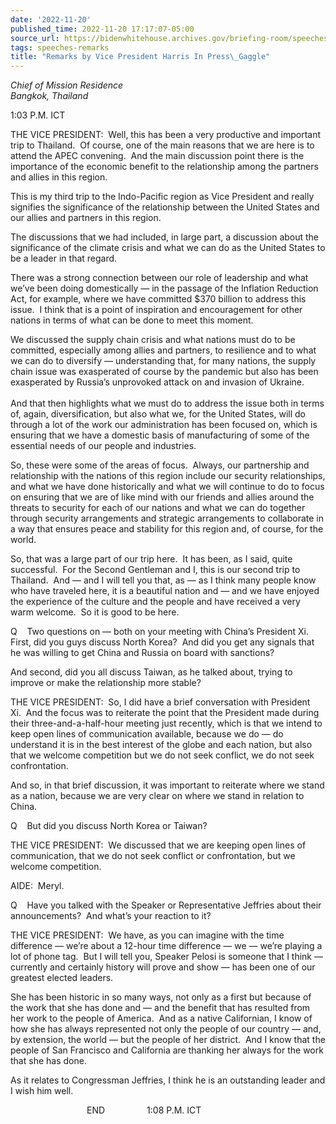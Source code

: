```yaml
---
date: '2022-11-20'
published_time: 2022-11-20 17:17:07-05:00
source_url: https://bidenwhitehouse.archives.gov/briefing-room/speeches-remarks/2022/11/20/remarks-by-vice-president-harris-in-press-gaggle-8/
tags: speeches-remarks
title: "Remarks by Vice President Harris In Press\_Gaggle"
---
```

 
*Chief of Mission Residence  
*Bangkok, Thailand**

1:03 P.M. ICT  
  
THE VICE PRESIDENT:  Well, this has been a very productive and important
trip to Thailand.  Of course, one of the main reasons that we are here
is to attend the APEC convening.  And the main discussion point there is
the importance of the economic benefit to the relationship among the
partners and allies in this region.  
  
This is my third trip to the Indo-Pacific region as Vice President and
really signifies the significance of the relationship between the United
States and our allies and partners in this region.  
  
The discussions that we had included, in large part, a discussion about
the significance of the climate crisis and what we can do as the United
States to be a leader in that regard.   
  
There was a strong connection between our role of leadership and what
we’ve been doing domestically — in the passage of the Inflation
Reduction Act, for example, where we have committed $370 billion to
address this issue.  I think that is a point of inspiration and
encouragement for other nations in terms of what can be done to meet
this moment.  
  
We discussed the supply chain crisis and what nations must do to be
committed, especially among allies and partners, to resilience and to
what we can do to diversify — understanding that, for many nations, the
supply chain issue was exasperated of course by the pandemic but also
has been exasperated by Russia’s unprovoked attack on and invasion of
Ukraine.   
   
And that then highlights what we must do to address the issue both in
terms of, again, diversification, but also what we, for the United
States, will do through a lot of the work our administration has been
focused on, which is ensuring that we have a domestic basis of
manufacturing of some of the essential needs of our people and
industries.  
  
So, these were some of the areas of focus.  Always, our partnership and
relationship with the nations of this region include our security
relationships, and what we have done historically and what we will
continue to do to focus on ensuring that we are of like mind with our
friends and allies around the threats to security for each of our
nations and what we can do together through security arrangements and
strategic arrangements to collaborate in a way that ensures peace and
stability for this region and, of course, for the world.   
  
So, that was a large part of our trip here.  It has been, as I said,
quite successful.  For the Second Gentleman and I, this is our second
trip to Thailand.  And — and I will tell you that, as — as I think many
people know who have traveled here, it is a beautiful nation and — and
we have enjoyed the experience of the culture and the people and have
received a very warm welcome.  So it is good to be here.  
  
Q    Two questions on — both on your meeting with China’s President Xi. 
First, did you guys discuss North Korea?  And did you get any signals
that he was willing to get China and Russia on board with sanctions?  
  
And second, did you all discuss Taiwan, as he talked about, trying to
improve or make the relationship more stable?  
  
THE VICE PRESIDENT:  So, I did have a brief conversation with President
Xi.  And the focus was to reiterate the point that the President made
during their three-and-a-half-hour meeting just recently, which is that
we intend to keep open lines of communication available, because we do —
do understand it is in the best interest of the globe and each nation,
but also that we welcome competition but we do not seek conflict, we do
not seek confrontation.  
  
And so, in that brief discussion, it was important to reiterate where we
stand as a nation, because we are very clear on where we stand in
relation to China.  
  
Q    But did you discuss North Korea or Taiwan?  
  
THE VICE PRESIDENT:  We discussed that we are keeping open lines of
communication, that we do not seek conflict or confrontation, but we
welcome competition.  
  
AIDE:  Meryl.  
  
Q    Have you talked with the Speaker or Representative Jeffries about
their announcements?  And what’s your reaction to it?  
  
THE VICE PRESIDENT:  We have, as you can imagine with the time
difference — we’re about a 12-hour time difference — we — we’re playing
a lot of phone tag.  But I will tell you, Speaker Pelosi is someone that
I think — currently and certainly history will prove and show — has been
one of our greatest elected leaders.  
  
She has been historic in so many ways, not only as a first but because
of the work that she has done and — and the benefit that has resulted
from her work to the people of America.  And as a native Californian, I
know of how she has always represented not only the people of our
country — and, by extension, the world — but the people of her
district.  And I know that the people of San Francisco and California
are thanking her always for the work that she has done.  
  
As it relates to Congressman Jeffries, I think he is an outstanding
leader and I wish him well.  
  
                               END                 1:08 P.M. ICT  
 

